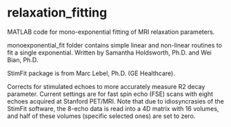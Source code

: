 # relaxation_fitting
MATLAB code for mono-exponential fitting of MRI relaxation parameters.

monoexponential_fit folder contains simple linear and non-linear routines to fit a single exponential.
Written by Samantha Holdsworth, Ph.D. and Wei Bian, Ph.D.


StimFit package is from Marc Lebel, Ph.D. (GE Healthcare).

Corrects for stimulated echoes to more accurately measure R2 decay parameter.
Current settings are for fast spin echo (FSE) scans with eight echoes acquired at Stanford PET/MRI.
Note that due to idiosyncrasies of the StimFit software, the 8-echo data is read into a 4D matrix
with 16 volumes, and half of these volumes (specific selected ones) are set to zero.
